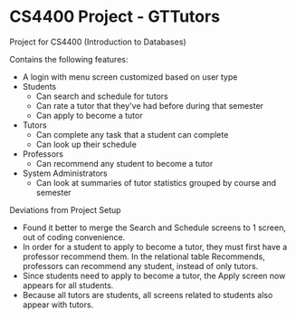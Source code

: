 CS4400 Project - GTTutors
================

Project for CS4400 (Introduction to Databases)

Contains the following features:
- A login with menu screen customized based on user type
- Students
  - Can search and schedule for tutors
  - Can rate a tutor that they've had before during that semester
  - Can apply to become a tutor
- Tutors
  - Can complete any task that a student can complete
  - Can look up their schedule
- Professors
  - Can recommend any student to become a tutor
- System Administrators
  - Can look at summaries of tutor statistics grouped by course and semester

Deviations from Project Setup
- Found it better to merge the Search and Schedule screens to 1 screen, out of coding convenience.
- In order for a student to apply to become a tutor, they must first have a professor recommend them. In the relational table Recommends, professors can recommend any student, instead of only tutors.
- Since students need to apply to become a tutor, the Apply screen now appears for all students.
- Because all tutors are students, all screens related to students also appear with tutors.